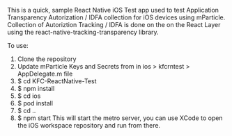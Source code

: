 This is a quick, sample React Native iOS Test app used to test Application Transparency Autorization / IDFA collection  for iOS devices using mParticle. Collection of Autoriztion Tracking / IDFA is done on the on the React Layer using the react-native-tracking-transparency library.

To use:
1) Clone the repository
2) Update mParticle Keys and Secrets from in ios > kfcrntest > AppDelegate.m file
2) $ cd KFC-ReactNative-Test
3) $ npm install
4) $ cd ios
5) $ pod install
6) $ cd ..
7) $ npm start
This will start the metro server, you can use XCode to open the iOS workspace repository and run from there.
